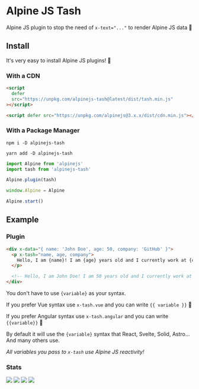 # Alpine JS Tash

Alpine JS plugin to stop the need of `x-text="..."` to render Alpine JS data 🥳

## Install

It's very easy to install Alpine JS plugins! 🙌

### With a CDN

```html
<script
  defer
  src="https://unpkg.com/alpinejs-tash@latest/dist/tash.min.js"
></script>

<script defer src="https://unpkg.com/alpinejs@3.x.x/dist/cdn.min.js"></script>
```

### With a Package Manager

```shell
npm i -D alpinejs-tash

yarn add -D alpinejs-tash
```

```js
import Alpine from 'alpinejs'
import tash from 'alpinejs-tash'

Alpine.plugin(tash)

window.Alpine = Alpine

Alpine.start()
```

## Example

### Plugin

```html
<div x-data="{ name: 'John Doe', age: 50, company: 'GitHub' }">
  <p x-tash="name, age, company">
    Hello, I am {name}! I am {age} years old and I currently work at {company}!
  </p>

  <!-- Hello, I am John Doe! I am 50 years old and I currently work at GitHub! -->
</div>
```

You don't have to use `{variable}` as your syntax.

If you prefer Vue syntax use `x-tash.vue` and you can write `{{ variable }}` 🐸

If you prefer Angular syntax use `x-tash.angular` and you can write
`{{variable}}` 🦞

By default it will use the `{variable}` syntax that React, Svelte, Solid,
Astro... And many others use.

_All variables you pass to `x-tash` use Alpine JS reactivity!_

### Stats

![](https://img.shields.io/bundlephobia/min/alpinejs-tash)
![](https://img.shields.io/npm/v/alpinejs-tash)
![](https://img.shields.io/npm/dt/alpinejs-tash)
![](https://img.shields.io/github/license/markmead/alpinejs-tash)
